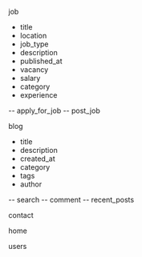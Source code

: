 
 job

 - title
 - location
 - job_type
 - description
 - published_at
 - vacancy
 - salary
 - category
 - experience

 -- apply_for_job
 -- post_job


blog

- title
- description
- created_at
- category
- tags
- author

-- search
-- comment
-- recent_posts


contact

home


users
